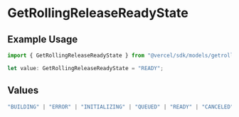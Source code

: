 # GetRollingReleaseReadyState

## Example Usage

```typescript
import { GetRollingReleaseReadyState } from "@vercel/sdk/models/getrollingreleaseop.js";

let value: GetRollingReleaseReadyState = "READY";
```

## Values

```typescript
"BUILDING" | "ERROR" | "INITIALIZING" | "QUEUED" | "READY" | "CANCELED"
```